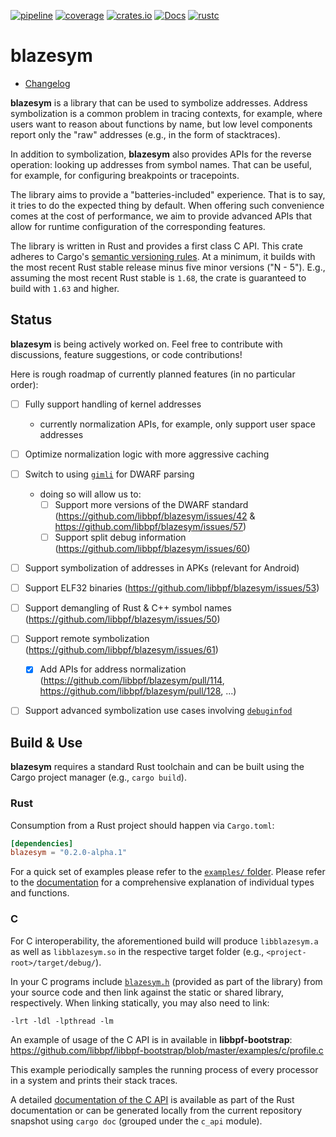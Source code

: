 [![pipeline](https://github.com/libbpf/blazesym/actions/workflows/test.yml/badge.svg?branch=main)](https://github.com/libbpf/blazesym/actions/workflows/test.yml)
[![coverage](https://codecov.io/gh/libbpf/blazesym/branch/main/graph/badge.svg)](https://codecov.io/gh/libbpf/blazesym)
[![crates.io](https://img.shields.io/crates/v/blazesym.svg)](https://crates.io/crates/blazesym)
[![Docs](https://docs.rs/blazesym/badge.svg)](https://docs.rs/blazesym)
[![rustc](https://img.shields.io/badge/rustc-1.63+-blue.svg)](https://blog.rust-lang.org/2022/08/11/Rust-1.63.0.html)

# blazesym

- [Changelog](CHANGELOG.md)

**blazesym** is a library that can be used to symbolize addresses. Address
symbolization is a common problem in tracing contexts, for example, where users
want to reason about functions by name, but low level components report only the
"raw" addresses (e.g., in the form of stacktraces).

In addition to symbolization, **blazesym** also provides APIs for the reverse
operation: looking up addresses from symbol names. That can be useful, for
example, for configuring breakpoints or tracepoints.

The library aims to provide a "batteries-included" experience. That is to say,
it tries to do the expected thing by default. When offering such convenience
comes at the cost of performance, we aim to provide advanced APIs that allow for
runtime configuration of the corresponding features.

The library is written in Rust and provides a first class C API. This crate
adheres to Cargo's [semantic versioning rules][cargo-semver]. At a minimum, it
builds with the most recent Rust stable release minus five minor versions ("N -
5"). E.g., assuming the most recent Rust stable is `1.68`, the crate is
guaranteed to build with `1.63` and higher.


## Status
**blazesym** is being actively worked on. Feel free to contribute with
discussions, feature suggestions, or code contributions!

Here is rough roadmap of currently planned features (in no particular order):

- [ ] Fully support handling of kernel addresses
  - currently normalization APIs, for example, only support user space addresses
- [ ] Optimize normalization logic with more aggressive caching
- [ ] Switch to using [`gimli`](https://crates.io/crates/gimli) for DWARF parsing
  - doing so will allow us to:
    - [ ] Support more versions of the DWARF standard (https://github.com/libbpf/blazesym/issues/42 & https://github.com/libbpf/blazesym/issues/57)
    - [ ] Support split debug information (https://github.com/libbpf/blazesym/issues/60)
- [ ] Support symbolization of addresses in APKs (relevant for Android)
- [ ] Support ELF32 binaries (https://github.com/libbpf/blazesym/issues/53)
- [ ] Support demangling of Rust & C++ symbol names (https://github.com/libbpf/blazesym/issues/50)
- [ ] Support remote symbolization (https://github.com/libbpf/blazesym/issues/61)
  - [x] Add APIs for address normalization (https://github.com/libbpf/blazesym/pull/114, https://github.com/libbpf/blazesym/pull/128, ...)
- [ ] Support advanced symbolization use cases involving [`debuginfod`](https://sourceware.org/elfutils/Debuginfod.html)


## Build & Use
**blazesym** requires a standard Rust toolchain and can be built using the Cargo
project manager (e.g., `cargo build`).

### Rust
Consumption from a Rust project should happen via `Cargo.toml`:
```toml
[dependencies]
blazesym = "0.2.0-alpha.1"
```

For a quick set of examples please refer to the [`examples/` folder](examples/).
Please refer to the [documentation](https://docs.rs/blazesym) for a
comprehensive explanation of individual types and functions.


### C
For C interoperability, the aforementioned build will produce `libblazesym.a` as
well as `libblazesym.so` in the respective target folder (e.g.,
`<project-root>/target/debug/`).

In your C programs include [`blazesym.h`](include/blazesym.h) (provided as part
of the library) from your source code and then link against the static or shared
library, respectively. When linking statically, you may also need to link:
```text
-lrt -ldl -lpthread -lm
```

An example of usage of the C API is in available in **libbpf-bootstrap**:
<https://github.com/libbpf/libbpf-bootstrap/blob/master/examples/c/profile.c>

This example periodically samples the running process of every processor
in a system and prints their stack traces.

A detailed [documentation of the C API](https://docs.rs/blazesym/latest/blazesym/c_api)
is available as part of the Rust documentation or can be generated locally from
the current repository snapshot using `cargo doc` (grouped under the `c_api`
module).


[cargo-semver]: https://doc.rust-lang.org/cargo/reference/resolver.html#semver-compatibility

